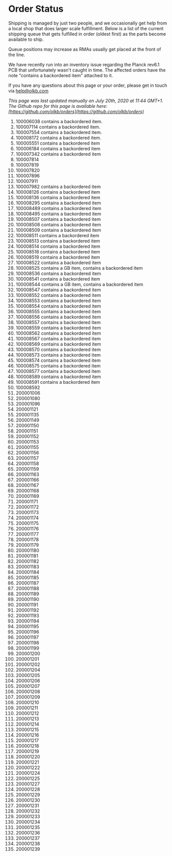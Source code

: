 # Order Status

Shipping is managed by just two people, and we occasionally get help from a local shop that does larger scale fulfillment. Below is a list of the current shipping queue that gets fulfilled in order (oldest first) as the parts become available to ship.

Queue positions may increase as RMAs usually get placed at the front of the line.

We have recently run into an inventory issue regarding the Planck rev6.1 PCB that unfortunately wasn't caught in time. The affected orders have the note "contains a backordered item" attached to it.

If you have any questions about this page or your order, please get in touch via help@olkb.com

*This page was last updated manually on July 20th, 2020 at 11:44 GMT+1. The Github repo for this page is available here: [https://github.com/olkb/orders](https://github.com/olkb/orders)*

 1. 100006038 contains a backordered item.
 2. 100007114 contains a backordered item.
 3. 100007554 contains a backordered item.
 4. 100008172 contains a backordered item.
 5. 100005551 contains a backordered item
 6. 100006184 contains a backordered item
 7. 100007342 contains a backordered item
 8. 100007814
 9. 100007819
 10. 100007820
 11. 100007896
 12. 100007911
 13. 100007982 contains a backordered item
 14. 100008126 contains a backordered item
 15. 100008136 contains a backordered item
 16. 100008295 contains a backordered item
 17. 100008489 contains a backordered item
 18. 100008495 contains a backordered item
 19. 100008507 contains a backordered item
 20. 100008508 contains a backordered item
 21. 100008509 contains a backordered item
 22. 100008511 contains a backordered item
 23. 100008513 contains a backordered item
 24. 100008514 contains a backordered item
 25. 100008518 contains a backordered item
 26. 100008519 contains a backordered item
 27. 100008522 contains a backordered item
 28. 100008525 contains a GB item, contains a backordered item
 29. 100008536 contains a backordered item
 30. 100008541 contains a backordered item
 31. 100008544 contains a GB item, contains a backordered item
 32. 100008547 contains a backordered item
 33. 100008552 contains a backordered item
 34. 100008553 contains a backordered item
 35. 100008554 contains a backordered item
 36. 100008555 contains a backordered item
 37. 100008556 contains a backordered item
 38. 100008557 contains a backordered item
 39. 100008559 contains a backordered item
 40. 100008562 contains a backordered item
 41. 100008567 contains a backordered item
 42. 100008569 contains a backordered item
 43. 100008570 contains a backordered item
 44. 100008573 contains a backordered item
 45. 100008574 contains a backordered item
 46. 100008575 contains a backordered item
 47. 100008577 contains a backordered item
 48. 100008589 contains a backordered item
 49. 100008591 contains a backordered item
 50. 100008592
 51. 200001006
 52. 200001080
 53. 200001096
 54. 200001121
 55. 200001135
 56. 200001149
 57. 200001150
 58. 200001151
 59. 200001152
 60. 200001153
 61. 200001155
 62. 200001156
 63. 200001157
 64. 200001158
 65. 200001159
 66. 200001163
 67. 200001166
 68. 200001167
 69. 200001168
 70. 200001169
 71. 200001171
 72. 200001172
 73. 200001173
 74. 200001174
 75. 200001175
 76. 200001176
 77. 200001177
 78. 200001178
 79. 200001179
 80. 200001180
 81. 200001181
 82. 200001182
 83. 200001183
 84. 200001184
 85. 200001185
 86. 200001187
 87. 200001188
 88. 200001189
 89. 200001190
 90. 200001191
 91. 200001192
 92. 200001193
 93. 200001194
 94. 200001195
 95. 200001196
 96. 200001197
 97. 200001198
 98. 200001199
 99. 200001200
 100. 200001201
 101. 200001202
 102. 200001204
 103. 200001205
 104. 200001206
 105. 200001207
 106. 200001208
 107. 200001209
 108. 200001210
 109. 200001211
 110. 200001212
 111. 200001213
 112. 200001214
 113. 200001215
 114. 200001216
 115. 200001217
 116. 200001218
 117. 200001219
 118. 200001220
 119. 200001221
 120. 200001222
 121. 200001224
 122. 200001225
 123. 200001227
 124. 200001228
 125. 200001229
 126. 200001230
 127. 200001231
 128. 200001232
 129. 200001233
 130. 200001234
 131. 200001235
 132. 200001236
 133. 200001237
 134. 200001238
 135. 200001239
